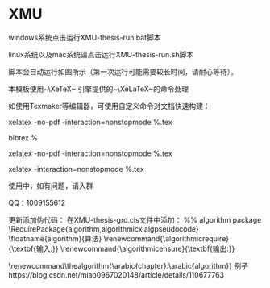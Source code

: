 # XMU

windows系统点击运行XMU-thesis-run.bat脚本

linux系统以及mac系统请点击运行XMU-thesis-run.sh脚本


脚本会自动运行如图所示（第一次运行可能需要较长时间，请耐心等待）。


本模板使用~\XeTeX~ 引擎提供的~\XeLaTeX~的命令处理

如使用Texmaker等编辑器，可使用自定义命令对文档快速构建：

xelatex -no-pdf -interaction=nonstopmode %.tex 

bibtex %

xelatex -no-pdf -interaction=nonstopmode %.tex 

xelatex -interaction=nonstopmode %.tex


使用中，如有问题，请入群

QQ：1009155612

更新添加伪代码：
在XMU-thesis-grd.cls文件中添加：
%% algorithm package
\RequirePackage{algorithm,algorithmicx,algpseudocode}
\floatname{algorithm}{算法}
\renewcommand{\algorithmicrequire}{\textbf{输入:}}
\renewcommand{\algorithmicensure}{\textbf{输出:}}
 
\renewcommand\thealgorithm{\arabic{chapter}.\arabic{algorithm}}
例子https://blog.csdn.net/miao0967020148/article/details/110677763
